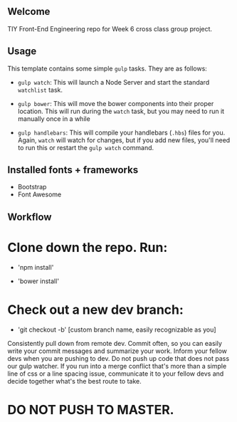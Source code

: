## Welcome

TIY Front-End Engineering repo for Week 6 cross class group project.

## Usage

This template contains some simple `gulp` tasks. They are as follows:

- `gulp watch`: This will launch a Node Server and start the standard `watchlist` task.

- `gulp bower`: This will move the bower components into their proper location. This will run during the `watch` task, but you may need to run it manually once in a while

- `gulp handlebars`: This will compile your handlebars (`.hbs`) files for you. Again, `watch` will watch for changes, but if you add new files, you'll need to run this or restart the `gulp watch` command.

## Installed fonts + frameworks

- Bootstrap
- Font Awesome

## Workflow

# Clone down the repo. Run:

- 'npm install'

- 'bower install'

# Check out a new dev branch:

- 'git checkout -b' [custom branch name, easily recognizable as you]

Consistently pull down from remote dev. Commit often, so you can easily write your commit messages and summarize your work. Inform your fellow devs when you are pushing to dev. Do not push up code that does not pass our gulp watcher. If you run into a merge conflict that's more than a simple line of css or a line spacing issue, communicate it to your fellow devs and decide together what's the best route to take.

# DO NOT PUSH TO MASTER.